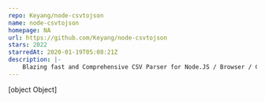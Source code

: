 ```yaml
---
repo: Keyang/node-csvtojson
name: node-csvtojson
homepage: NA
url: https://github.com/Keyang/node-csvtojson
stars: 2022
starredAt: 2020-01-19T05:08:21Z
description: |-
    Blazing fast and Comprehensive CSV Parser for Node.JS / Browser / Command Line. 
---
```


[object Object]
